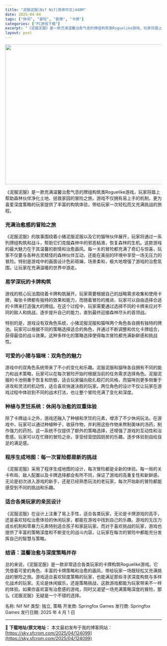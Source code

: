 ```yaml
---
title: "泥服泥服|Nif Nif|简体中文|448M"
date: 2025-04-04
tags: ["休闲", "冒险", "剧情", "卡牌"]
categories: ["PC游戏下载"]
excerpt: "《泥服泥服》是一款充满温馨治愈气息的牌组构筑类Roguelike游戏，玩家将踏上帮助森林伙伴净化土地、拯救家园的冒险之旅。游戏不仅拥有易上手的机制，更为喜爱深度策略的玩家提供了丰富的构筑体验，带给玩家一次轻松而又充满挑战的旅程。 充满治愈感的冒险之旅 《泥服泥服》的故事围绕着小猪泥服泥服以及它的猫咪&hellip;"
layout: post
---
```


<img class="aligncenter size-full wp-image-124100" src="https://sky.sfcrom.com/wp-content/uploads/2025/04/2025040408231868.webp" alt="" width="800" height="450" />
<p class="" data-start="16" data-end="130">《泥服泥服》是一款充满温馨治愈气息的牌组构筑类Roguelike游戏，玩家将踏上帮助森林伙伴净化土地、拯救家园的冒险之旅。游戏不仅拥有易上手的机制，更为喜爱深度策略的玩家提供了丰富的构筑体验，带给玩家一次轻松而又充满挑战的旅程。</p>

<h3 class="" data-start="132" data-end="150"><strong data-start="136" data-end="150">充满治愈感的冒险之旅</strong></h3>
<p class="" data-start="152" data-end="349">《泥服泥服》的故事围绕着小猪泥服泥服以及它的猫咪伙伴展开，玩家将通过一系列牌组构筑和战斗，帮助它们克服森林中的邪恶粘液，恢复森林的生机。这款游戏的最大魅力在于其温馨的剧情和治愈画风。每一关的冒险都充满了奇幻与惊喜，玩家不仅要与各种古灵精怪的森林伙伴互动，还能在美丽的环境中享受一场无压力的冒险。特别是游戏中的画面设计色彩斑斓，场景柔和，极大地增强了游戏的治愈氛围，让玩家在充满温暖的世界中游走。</p>

<h3 class="" data-start="351" data-end="368"><strong data-start="355" data-end="368">易学深玩的卡牌构筑</strong></h3>
<p class="" data-start="370" data-end="511">游戏的核心玩法围绕着卡牌构筑展开。玩家需要根据自己的战略需求收集和使用卡牌，每张卡牌都有独特的效果和能力，而随着冒险的推进，玩家可以自由选择合适的卡牌来打造强大的牌组。在这个过程中，玩家需要通过选择不同的卡牌来应对不同的敌人和挑战，逐步提升自己的能力，直到最终迎接森林尽头的首领战。</p>
<p class="" data-start="513" data-end="622">特别的是，游戏设有双角色系统，小猪泥服泥服和猫咪两个角色各自拥有独特的牌池。玩家可以根据不同的策略选择适合的角色，并通过不断调整和优化卡牌组合，获得最佳的战斗效果。这种多样化的策略选择使得每次冒险都充满新鲜感和挑战性。</p>

<h3 class="" data-start="624" data-end="647"><strong data-start="628" data-end="647">可爱的小猪与猫咪：双角色的魅力</strong></h3>
<p class="" data-start="649" data-end="823">游戏中的双角色系统带来了不小的变化和乐趣。泥服泥服和猫咪各自拥有不同的能力和战术策略，玩家可以在每次冒险开始时根据当前的任务需求选择角色。泥服泥服的卡池侧重于恢复和防御，适合玩家偏向稳扎稳打的风格，而猫咪则更多侧重于进攻和灵活的机动性，适合喜欢快速决胜的玩家。两位角色的设计不仅让玩家在游戏过程中体验到不同的战术打法，也让整个冒险充满了变化和深度。</p>

<h3 class="" data-start="825" data-end="851"><strong data-start="829" data-end="851">种植与烹饪系统：休闲与治愈的双重体验</strong></h3>
<p class="" data-start="853" data-end="1003">除了卡牌战斗之外，游戏还融入了种植和烹饪的元素，增添了不少休闲玩法。在游戏中，玩家可以通过种植种子，收获作物，并利用这些作物来熬制美味的汤药，制作强力的药剂。这一系统不仅提供了额外的策略选择，还增强了游戏的互动性和治愈感。玩家可以在忙碌的冒险之余，享受经营田园厨房的乐趣，逐步体验到自给自足的满足感。</p>

<h3 class="" data-start="1005" data-end="1031"><strong data-start="1009" data-end="1031">程序生成地图：每一次冒险都是新的挑战</strong></h3>
<p class="" data-start="1033" data-end="1153">《泥服泥服》采用了程序生成地图的设计，每次冒险都是全新的体验。每一局的关卡布局、敌人配置以及卡牌选择都会有所不同，保证了游戏的高重复性和新鲜感。无论是初次进入游戏的新手，还是已经熟悉玩法的老玩家，每次开始新的冒险都能感受到不同的挑战和乐趣。</p>

<h3 class="" data-start="1155" data-end="1174"><strong data-start="1159" data-end="1174">适合各类玩家的亲民设计</strong></h3>
<p class="" data-start="1176" data-end="1330">《泥服泥服》在设计上注重了易上手性，适合各类玩家，无论是卡牌游戏的高手，还是喜欢轻松治愈体验的休闲玩家，都能在游戏中找到自己的乐趣。游戏的无压力成长机制和零暴力元素特别适合孩子和家庭玩家。而对于喜欢挑战的玩家，游戏也提供了丰富的策略深度和不断变化的战斗内容，让玩家在每次的冒险中都能充分发挥自己的智慧与策略。</p>

<h3 class="" data-start="1332" data-end="1354"><strong data-start="1336" data-end="1354">结语：温馨治愈与深度策略并存</strong></h3>
<p class="" data-start="1356" data-end="1558">总的来说，《泥服泥服》是一款非常适合各类玩家的卡牌构筑Roguelike游戏。它凭借着可爱的角色、丰富的卡牌策略和治愈的画风，带给玩家一场既轻松又充满挑战的冒险之旅。游戏适合喜欢轻度策略的玩家，也能满足那些寻求深度构筑与多样化战术的玩家。无论是休闲娱乐，还是策略挑战，这款游戏都能为玩家带来不一样的体验。如果你喜欢富有治愈感的游戏，同时又渴望一场充满策略深度的冒险，那么《泥服泥服》无疑是一个不错的选择。</p>
名称: Nif Nif
类型: 独立, 策略
开发商: Springfox Games
发行商: Springfox Games
发行日期: 2025 年 4 月 1 日

---
📖 **下载地址/原文地址：** 本文最初发布于我的博客网站：[https://sky.sfcrom.com/2025/04/124099](https://sky.sfcrom.com/2025/04/124099)
